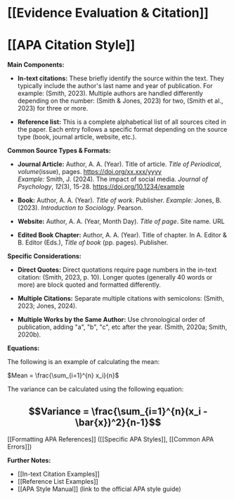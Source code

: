 # [[Evidence Evaluation & Citation]]
# [[APA Citation Style]]

**Main Components:**

* **In-text citations:**  These briefly identify the source within the text.  They typically include the author's last name and year of publication.  For example: (Smith, 2023).  Multiple authors are handled differently depending on the number:  (Smith & Jones, 2023) for two, (Smith et al., 2023) for three or more.

* **Reference list:** This is a complete alphabetical list of all sources cited in the paper.  Each entry follows a specific format depending on the source type (book, journal article, website, etc.).

**Common Source Types & Formats:**

* **Journal Article:**  Author, A. A. (Year). Title of article. *Title of Periodical*, *volume*(issue), pages. https://doi.org/xx.xxx/yyyy  
    *Example:*  Smith, J. (2024). The impact of social media. *Journal of Psychology*, *12*(3), 15-28. https://doi.org/10.1234/example

* **Book:** Author, A. A. (Year). *Title of work*. Publisher.
    *Example:*  Jones, B. (2023). *Introduction to Sociology*. Pearson.

* **Website:**  Author, A. A. (Year, Month Day). *Title of page*. Site name. URL

* **Edited Book Chapter:** Author, A. A. (Year). Title of chapter. In A. Editor & B. Editor (Eds.), *Title of book* (pp. pages). Publisher.


**Specific Considerations:**

* **Direct Quotes:**  Direct quotations require page numbers in the in-text citation: (Smith, 2023, p. 10).  Longer quotes (generally 40 words or more) are block quoted and formatted differently.

* **Multiple Citations:** Separate multiple citations with semicolons: (Smith, 2023; Jones, 2024).

* **Multiple Works by the Same Author:** Use chronological order of publication, adding "a", "b", "c", etc after the year. (Smith, 2020a; Smith, 2020b).


**Equations:**

The following is an example of calculating the mean:

$Mean = \frac{\sum_{i=1}^{n} x_i}{n}$

The variance can be calculated using the following equation:

## $$Variance = \frac{\sum_{i=1}^{n}(x_i - \bar{x})^2}{n-1}$$

[[Formatting APA References]]  ([[Specific APA Styles]], [[Common APA Errors]])


**Further Notes:**

* [[In-text Citation Examples]]
* [[Reference List Examples]]
* [[APA Style Manual]]  (link to the official APA style guide)


